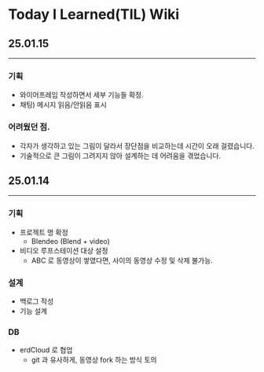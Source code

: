 
# Today I Learned(TIL) Wiki
## 25.01.15
---
### 기획
- 와이어프레임 작성하면서 세부 기능들 확정.
- 채팅) 메시지 읽음/안읽음 표시
    

### 어려웠던 점.
- 각자가 생각하고 있는 그림이 달라서 장단점을 비교하는데 시간이 오래 걸렸습니다.
- 기술적으로 큰 그림이 그려지지 않아 설계하는 데 어려움을 겪었습니다.

## 25.01.14
---
### 기획
- 프로젝트 명 확정
    - Blendeo (Blend + video)
- 비디오 루프스테이션 대상 설정
    - ABC 로 동영상이 쌓였다면, 사이의 동영상 수정 및 삭제 불가능.

### 설계
- 백로그 작성
- 기능 설계 

### DB
- erdCloud 로 협업
    - git 과 유사하게, 동영상 fork 하는 방식 토의
